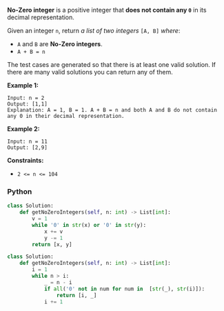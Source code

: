 **No-Zero integer**  is a positive integer that  **does not contain any  `0`**  in its decimal representation.

Given an integer  `n`, return  _a list of two integers_  `[A, B]`  _where_:

-   `A`  and  `B`  are  **No-Zero integers**.
-   `A + B = n`

The test cases are generated so that there is at least one valid solution. If there are many valid solutions you can return any of them.

**Example 1:**
```
Input: n = 2
Output: [1,1]
Explanation: A = 1, B = 1. A + B = n and both A and B do not contain any 0 in their decimal representation.
```

**Example 2:**
```
Input: n = 11
Output: [2,9]
```

**Constraints:**

-   `2 <= n <= 104`


### Python
```py
class Solution:
    def getNoZeroIntegers(self, n: int) -> List[int]:
        v = 1
        while '0' in str(x) or '0' in str(y):
            x += v
            y -= 1
        return [x, y]
```

```python
class Solution:
    def getNoZeroIntegers(self, n: int) -> List[int]:
        i = 1
        while n > i:
            _ = n - i
            if all('0' not in num for num in  [str(_), str(i)]):
                return [i, _]
            i += 1
```